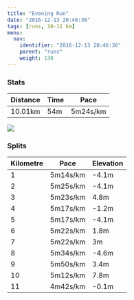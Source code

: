 ```yaml
---
title: "Evening Run"
date: "2016-12-13 20:46:36"
tags: [runs, 10-11 km]
menu:
  nav:
    identifier: "2016-12-13 20:46:36"
    parent: "runs"
    weight: 130
---
```


### Stats

| Distance | Time | Pace |
|----------|------|------|
|10.01km|54m|5m24s/km|

<img src='https://maps.googleapis.com/maps/api/staticmap?maptype=roadmap&path=enc:gwjeIvgvLgLyCcCfq@vBvAmAjCxElWxGhQrAf@lBdOxFlKtFxAjJ|P|FfQbHjh@i@iAbA`t@kCh\hApYzIh\hPdRaDsAgLoOmIq^cA_^|CyZBy_@mA}Ml@fAyGad@_H_VaJaPwEmAyEiG_FyWoM_VsAePbAsCoB}@lA_CZwl@&key=AIzaSyAfqMeaZ1CCJFGP5cWud__oZnT_Pybg-1M&size=800x800&markers=color:yellow|label:S|53.47204,-2.24908&markers=color:green|label:F|53.47443000000001,-2.24852'>

### Splits

| Kilometre | Pace | Elevation |
|------|------|-----------|
|1|5m14s/km|-4.1m|
|2|5m25s/km|-4.1m|
|3|5m23s/km|4.8m|
|4|5m17s/km|-1.2m|
|5|5m17s/km|-4.1m|
|6|5m22s/km|1.8m|
|7|5m22s/km|3m|
|8|5m34s/km|-4.6m|
|9|5m50s/km|3.4m|
|10|5m12s/km|7.8m|
|11|4m42s/km|-0.1m|
